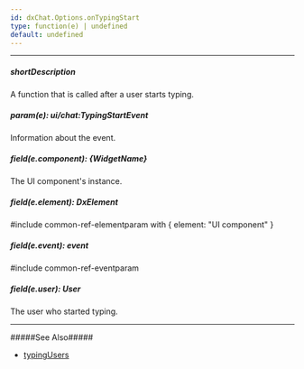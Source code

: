 ```yaml
---
id: dxChat.Options.onTypingStart
type: function(e) | undefined
default: undefined
---
```

---
##### shortDescription
A function that is called after a user starts typing.

##### param(e): ui/chat:TypingStartEvent
Information about the event.

##### field(e.component): {WidgetName}
The UI component's instance.

##### field(e.element): DxElement
#include common-ref-elementparam with { element: "UI component" }

##### field(e.event): event
#include common-ref-eventparam

##### field(e.user): User
The user who started typing.

---
#####See Also#####
- [typingUsers](/Documentation/ApiReference/UI_Components/dxChat/Configuration/#typingUsers)